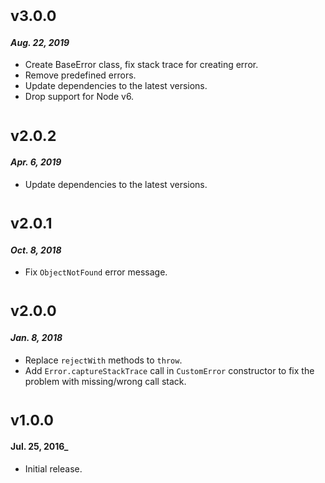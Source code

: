 # <sub>v3.0.0</sub>
#### _Aug. 22, 2019_
  * Create BaseError class, fix stack trace for creating error.
  * Remove predefined errors.
  * Update dependencies to the latest versions.
  * Drop support for Node v6.

# <sub>v2.0.2</sub>
#### _Apr. 6, 2019_
  * Update dependencies to the latest versions.

# <sub>v2.0.1</sub>
#### _Oct. 8, 2018_
  * Fix `ObjectNotFound` error message.

# <sub>v2.0.0</sub>
#### _Jan. 8, 2018_
  * Replace `rejectWith` methods to `throw`.
  * Add `Error.captureStackTrace` call in `CustomError` constructor to fix the problem with missing/wrong call stack.

# <sub>v1.0.0</sub>
#### Jul. 25, 2016_
  * Initial release.
